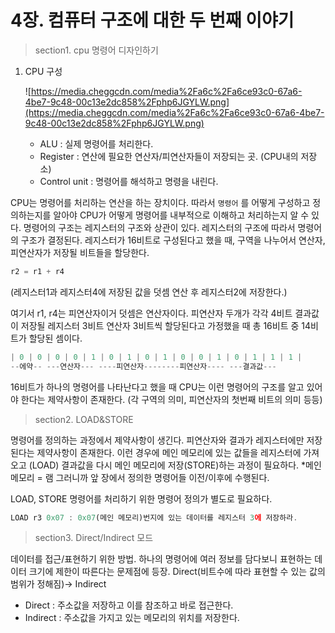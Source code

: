 

# 4장. 컴퓨터 구조에 대한 두 번째 이야기

> section1. cpu 명령어 디자인하기

1. CPU 구성 

    ![https://media.cheggcdn.com/media%2Fa6c%2Fa6ce93c0-67a6-4be7-9c48-00c13e2dc858%2Fphp6JGYLW.png](https://media.cheggcdn.com/media%2Fa6c%2Fa6ce93c0-67a6-4be7-9c48-00c13e2dc858%2Fphp6JGYLW.png)

    - ALU : 실제 명령어를 처리한다.
    - Register : 연산에 필요한 연산자/피연산자들이 저장되는 곳. (CPU내의 저장소)
    - Control unit : 명령어를 해석하고 명령을 내린다.

 CPU는 명령어를 처리하는 연산을 하는 장치이다. 따라서 `명령어` 를 어떻게 구성하고 정의하는지를 알아야 CPU가 어떻게 명령어를 내부적으로 이해하고 처리하는지 알 수 있다. 명령어의 구조는 레지스터의 구조와 상관이 있다. 레지스터의 구조에 따라서 명령어의 구조가 결정된다. 레지스터가 16비트로 구성된다고 했을 때, 구역을 나누어서 연산자, 피연산자가 저장될 비트들을 할당한다. 

```jsx
r2 = r1 + r4
```

(레지스터1과 레지스터4에 저장된 값을 덧셈 연산 후 레지스터2에 저장한다.) 

여기서 r1, r4는 피연산자이거 덧셈은 연산자이다. 피연산자 두개가 각각 4비트 결과값이 저장될 레지스터 3비트 연산자 3비트씩 할당된다고 가정했을 때 총 16비트 중 14비트가 할당된 셈이다. 

```jsx
| 0 | 0 | 0 | 0 | 1 | 0 | 1 | 0 | 1 | 0 | 0 | 1 | 0 | 1 | 1 | 1 |
--에약-- ---연산자--- ----피연산자--------피연산자---- ---결과값---
```

 

16비트가 하나의 명령어를 나타난다고 했을 때 CPU는 이런 명령어의 구조를 알고 있어야 한다는 제약사항이 존재한다. (각 구역의 의미, 피연산자의 첫번째 비트의 의미 등등) 

> section2. LOAD&STORE

명령어를 정의하는 과정에서 제약사항이 생긴다. 피연산자와 결과가 레지스터에만 저장된다는 제약사항이 존재한다. 이런 경우에 메인 메모리에 있는 값들을 레지스터에 가져오고 (LOAD) 결과값을 다시 메인 메모리에 저장(STORE)하는 과정이 필요하다. *메인 메모리 = 램 그러니까 앞 장에서 정의한 명령어들 이전/이후에 수행된다. 

LOAD, STORE 명령어를 처리하기 위한 명령어 정의가 별도로 필요하다. 

```jsx
LOAD r3 0x07 : 0x07(메인 메모리)번지에 있는 데이터를 레지스터 3에 저장하라. 
```

> section3. Direct/Indirect 모드

데이터를 접근/표현하기 위한 방법. 하나의 명령어에 여러 정보를 담다보니 표현하는 데이터 크기에 제한이 따른다는 문제점에 등장. Direct(비트수에 따라 표현할 수 있는 값의 범위가 정해짐)→ Indirect

- Direct : 주소값을 저장하고 이를 참조하고 바로 접근한다.
- Indirect : 주소값을 가지고 있는 메모리의 위치를 저장한다.



